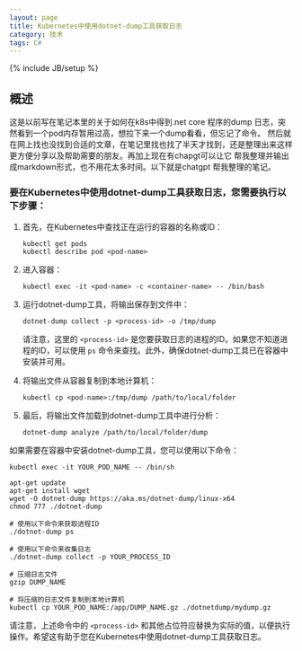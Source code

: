 ```yaml
---
layout: page
title: Kubernetes中使用dotnet-dump工具获取日志
category: 技术
tags: C#
---
```

{% include JB/setup %}

## 概述
  这是以前写在笔记本里的关于如何在k8s中得到.net core 程序的dump 日志，突然看到一个pod内存暂用过高，想拉下来一个dump看看，但忘记了命令。
  然后就在网上找也没找到合适的文章，在笔记里找也找了半天才找到，还是整理出来这样更方便分享以及帮助需要的朋友。再加上现在有chapgt可以让它
  帮我整理并输出成markdown形式，也不用花太多时间。以下就是chatgpt 帮我整理的笔记。

### 要在Kubernetes中使用dotnet-dump工具获取日志，您需要执行以下步骤：

1. 首先，在Kubernetes中查找正在运行的容器的名称或ID：
   ```shell
   kubectl get pods
   kubectl describe pod <pod-name>
   ```

2. 进入容器：
   ```shell
   kubectl exec -it <pod-name> -c <container-name> -- /bin/bash
   ```

3. 运行dotnet-dump工具，将输出保存到文件中：
   ```shell
   dotnet-dump collect -p <process-id> -o /tmp/dump
   ```

   请注意，这里的 `<process-id>` 是您要获取日志的进程的ID。如果您不知道进程的ID，可以使用 `ps` 命令来查找。此外，确保dotnet-dump工具已在容器中安装并可用。

4. 将输出文件从容器复制到本地计算机：
   ```shell
   kubectl cp <pod-name>:/tmp/dump /path/to/local/folder
   ```

5. 最后，将输出文件加载到dotnet-dump工具中进行分析：
   ```shell
   dotnet-dump analyze /path/to/local/folder/dump
   ```

如果需要在容器中安装dotnet-dump工具，您可以使用以下命令：

```shell
kubectl exec -it YOUR_POD_NAME -- /bin/sh

apt-get update
apt-get install wget
wget -O dotnet-dump https://aka.ms/dotnet-dump/linux-x64
chmod 777 ./dotnet-dump

# 使用以下命令来获取进程ID
./dotnet-dump ps

# 使用以下命令来收集日志
./dotnet-dump collect -p YOUR_PROCESS_ID

# 压缩日志文件
gzip DUMP_NAME

# 将压缩的日志文件复制到本地计算机
kubectl cp YOUR_POD_NAME:/app/DUMP_NAME.gz ./dotnetdump/mydump.gz
```

请注意，上述命令中的 `<process-id>` 和其他占位符应替换为实际的值，以便执行操作。希望这有助于您在Kubernetes中使用dotnet-dump工具获取日志。
